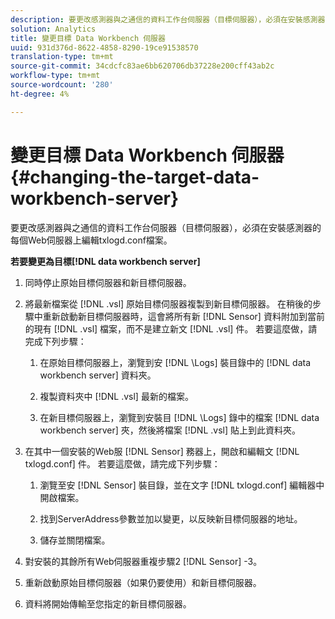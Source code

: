 ```yaml
---
description: 要更改感測器與之通信的資料工作台伺服器（目標伺服器），必須在安裝感測器的每個Web伺服器上編輯txlogd.conf檔案。
solution: Analytics
title: 變更目標 Data Workbench 伺服器
uuid: 931d376d-8622-4858-8290-19ce91538570
translation-type: tm+mt
source-git-commit: 34cdcfc83ae6bb620706db37228e200cff43ab2c
workflow-type: tm+mt
source-wordcount: '280'
ht-degree: 4%

---
```



# 變更目標 Data Workbench 伺服器{#changing-the-target-data-workbench-server}

要更改感測器與之通信的資料工作台伺服器（目標伺服器），必須在安裝感測器的每個Web伺服器上編輯txlogd.conf檔案。

**若要變更為目標[!DNL data workbench server]**

1. 同時停止原始目標伺服器和新目標伺服器。
1. 將最新檔案從 [!DNL .vsl] 原始目標伺服器複製到新目標伺服器。 在稍後的步驟中重新啟動新目標伺服器時，這會將所有新 [!DNL Sensor] 資料附加到當前的現有 [!DNL .vsl] 檔案，而不是建立新文 [!DNL .vsl] 件。 若要這麼做，請完成下列步驟：

   1. 在原始目標伺服器上，瀏覽到安 [!DNL \Logs] 裝目錄中的 [!DNL data workbench server] 資料夾。

   1. 複製資料夾中 [!DNL .vsl] 最新的檔案。
   1. 在新目標伺服器上，瀏覽到安裝目 [!DNL \Logs] 錄中的檔案 [!DNL data workbench server] 夾，然後將檔案 [!DNL .vsl] 貼上到此資料夾。

1. 在其中一個安裝的Web服 [!DNL Sensor] 務器上，開啟和編輯文 [!DNL txlogd.conf] 件。 若要這麼做，請完成下列步驟：

   1. 瀏覽至安 [!DNL Sensor] 裝目錄，並在文字 [!DNL txlogd.conf] 編輯器中開啟檔案。

   1. 找到ServerAddress參數並加以變更，以反映新目標伺服器的地址。
   1. 儲存並關閉檔案。

1. 對安裝的其餘所有Web伺服器重複步驟2 [!DNL Sensor] -3。
1. 重新啟動原始目標伺服器（如果仍要使用）和新目標伺服器。
1. 資料將開始傳輸至您指定的新目標伺服器。
